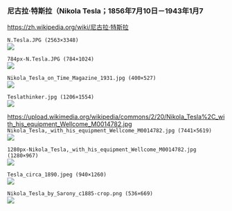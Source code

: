 ### 尼古拉·特斯拉（Nikola Tesla；1856年7月10日－1943年1月7
https://zh.wikipedia.org/wiki/尼古拉·特斯拉

`N.Tesla.JPG (2563×3348)`<br>
![](https://upload.wikimedia.org/wikipedia/commons/d/d4/N.Tesla.JPG)

`784px-N.Tesla.JPG (784×1024)`<br>
![](https://upload.wikimedia.org/wikipedia/commons/thumb/d/d4/N.Tesla.JPG/784px-N.Tesla.JPG)

`Nikola_Tesla_on_Time_Magazine_1931.jpg (400×527)`<br>
![](https://upload.wikimedia.org/wikipedia/commons/7/7c/Nikola_Tesla_on_Time_Magazine_1931.jpg)

`Teslathinker.jpg (1206×1554)`<br>
![](https://upload.wikimedia.org/wikipedia/commons/8/87/Teslathinker.jpg)

https://upload.wikimedia.org/wikipedia/commons/2/20/Nikola_Tesla%2C_with_his_equipment_Wellcome_M0014782.jpg
`Nikola_Tesla,_with_his_equipment_Wellcome_M0014782.jpg (7441×5619)`<br>
![](https://upload.wikimedia.org/wikipedia/commons/2/20/Nikola_Tesla%2C_with_his_equipment_Wellcome_M0014782.jpg)

`1280px-Nikola_Tesla,_with_his_equipment_Wellcome_M0014782.jpg (1280×967)`<br>
![](https://upload.wikimedia.org/wikipedia/commons/thumb/2/20/Nikola_Tesla%2C_with_his_equipment_Wellcome_M0014782.jpg/1280px-Nikola_Tesla%2C_with_his_equipment_Wellcome_M0014782.jpg)

`Tesla_circa_1890.jpeg (940×1260)`<br>
![](https://upload.wikimedia.org/wikipedia/commons/7/79/Tesla_circa_1890.jpeg)

`Nikola_Tesla_by_Sarony_c1885-crop.png (536×669)`<br>
![](https://upload.wikimedia.org/wikipedia/commons/a/a9/Nikola_Tesla_by_Sarony_c1885-crop.png)
